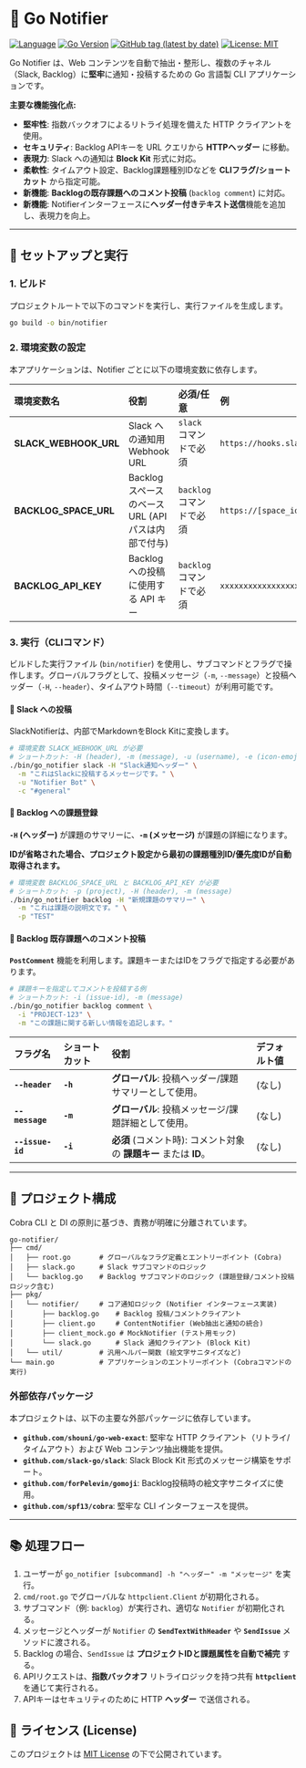 # 🔔 Go Notifier

[![Language](https://img.shields.io/badge/Language-Go-blue)](https://golang.org/)
[![Go Version](https://img.shields.io/github/go-mod/go-version/shouni/go-notifier)](https://golang.org/)
[![GitHub tag (latest by date)](https://img.shields.io/github/v/tag/shouni/go-notifier)](https://github.com/shouni/go-notifier/tags)
[![License: MIT](https://img.shields.io/badge/License-MIT-yellow.svg)](https://opensource.org/licenses/MIT)

Go Notifier は、Web コンテンツを自動で抽出・整形し、複数のチャネル（Slack, Backlog）に**堅牢**に通知・投稿するための Go 言語製 CLI アプリケーションです。

**主要な機能強化点:**

  * **堅牢性**: 指数バックオフによるリトライ処理を備えた HTTP クライアントを使用。
  * **セキュリティ**: Backlog APIキーを URL クエリから **HTTPヘッダー** に移動。
  * **表現力**: Slack への通知は **Block Kit** 形式に対応。
  * **柔軟性**: タイムアウト設定、Backlog課題種別IDなどを **CLIフラグ/ショートカット** から指定可能。
  * **新機能**: **Backlogの既存課題へのコメント投稿** (`backlog comment`) に対応。
  * **新機能**: Notifierインターフェースに**ヘッダー付きテキスト送信**機能を追加し、表現力を向上。

-----

## 🚀 セットアップと実行

### 1\. ビルド

プロジェクトルートで以下のコマンドを実行し、実行ファイルを生成します。

```bash
go build -o bin/notifier
```

### 2\. 環境変数の設定

本アプリケーションは、Notifier ごとに以下の環境変数に依存します。

| 環境変数名 | 役割 | 必須/任意 | 例 |
| :--- | :--- | :--- | :--- |
| **SLACK\_WEBHOOK\_URL** | Slack への通知用 Webhook URL | `slack` コマンドで必須 | `https://hooks.slack.com/services/TXXXX/...` |
| **BACKLOG\_SPACE\_URL** | Backlog スペースのベース URL (APIパスは内部で付与) | `backlog` コマンドで必須 | `https://[space_id].backlog.jp` |
| **BACKLOG\_API\_KEY** | Backlog への投稿に使用する API キー | `backlog` コマンドで必須 | `xxxxxxxxxxxxxxxxxxxxxxxx` |

### 3\. 実行（CLIコマンド）

ビルドした実行ファイル (`bin/notifier`) を使用し、サブコマンドとフラグで操作します。グローバルフラグとして、投稿メッセージ（`-m`, `--message`）と投稿ヘッダー（`-H`, `--header`）、タイムアウト時間（`--timeout`）が利用可能です。

#### 🔹 Slack への投稿

SlackNotifierは、内部でMarkdownをBlock Kitに変換します。

```bash
# 環境変数 SLACK_WEBHOOK_URL が必要
# ショートカット: -H (header), -m (message), -u (username), -e (icon-emoji), -c (channel)
./bin/go_notifier slack -H "Slack通知ヘッダー" \
  -m "これはSlackに投稿するメッセージです。" \
  -u "Notifier Bot" \
  -c "#general"
```

#### 🔹 Backlog への課題登録

**`-H` (ヘッダー)** が課題のサマリーに、**`-m` (メッセージ)** が課題の詳細になります。

**IDが省略された場合、プロジェクト設定から最初の課題種別ID/優先度IDが自動取得されます。**

```bash
# 環境変数 BACKLOG_SPACE_URL と BACKLOG_API_KEY が必要
# ショートカット: -p (project), -H (header), -m (message)
./bin/go_notifier backlog -H "新規課題のサマリー" \
  -m "これは課題の説明文です。" \
  -p "TEST"
```

#### 🔹 Backlog 既存課題へのコメント投稿

**`PostComment`** 機能を利用します。課題キーまたはIDをフラグで指定する必要があります。

```bash
# 課題キーを指定してコメントを投稿する例
# ショートカット: -i (issue-id), -m (message)
./bin/go_notifier backlog comment \
  -i "PROJECT-123" \
  -m "この課題に関する新しい情報を追記します。"
```

| フラグ名 | ショートカット | 役割 | デフォルト値 |
| :--- | :--- | :--- | :--- |
| **`--header`** | **`-h`** | **グローバル**: 投稿ヘッダー/課題サマリーとして使用。 | (なし) |
| **`--message`** | **`-m`** | **グローバル**: 投稿メッセージ/課題詳細として使用。 | (なし) |
| **`--issue-id`** | **`-i`** | **必須** (コメント時): コメント対象の **課題キー** または **ID**。 | (なし) |

-----

## 📐 プロジェクト構成

Cobra CLI と DI の原則に基づき、責務が明確に分離されています。

```
go-notifier/
├── cmd/
│   ├── root.go       # グローバルなフラグ定義とエントリーポイント (Cobra)
│   ├── slack.go      # Slack サブコマンドのロジック
│   └── backlog.go    # Backlog サブコマンドのロジック (課題登録/コメント投稿ロジック含む)
├── pkg/
│   └── notifier/     # コア通知ロジック (Notifier インターフェース実装)
│       ├── backlog.go    # Backlog 投稿/コメントクライアント
│       ├── client.go     # ContentNotifier (Web抽出と通知の統合)
│       ├── client_mock.go # MockNotifier (テスト用モック)
│       └── slack.go      # Slack 通知クライアント (Block Kit)
│   └── util/         # 汎用ヘルパー関数 (絵文字サニタイズなど)
└── main.go           # アプリケーションのエントリーポイント (Cobraコマンドの実行)
```

### 外部依存パッケージ

本プロジェクトは、以下の主要な外部パッケージに依存しています。

  * **`github.com/shouni/go-web-exact`**: 堅牢な HTTP クライアント（リトライ/タイムアウト）および Web コンテンツ抽出機能を提供。
  * **`github.com/slack-go/slack`**: Slack Block Kit 形式のメッセージ構築をサポート。
  * **`github.com/forPelevin/gomoji`**: Backlog投稿時の絵文字サニタイズに使用。
  * **`github.com/spf13/cobra`**: 堅牢な CLI インターフェースを提供。

-----

## 📚 処理フロー

1.  ユーザーが `go_notifier [subcommand] -h "ヘッダー" -m "メッセージ"` を実行。
2.  `cmd/root.go` でグローバルな `httpclient.Client` が初期化される。
3.  サブコマンド（例: `backlog`）が実行され、適切な `Notifier` が初期化される。
4.  メッセージとヘッダーが `Notifier` の **`SendTextWithHeader`** や **`SendIssue`** メソッドに渡される。
5.  Backlog の場合、`SendIssue` は **プロジェクトIDと課題属性を自動で補完** する。
6.  APIリクエストは、**指数バックオフ** リトライロジックを持つ共有 **`httpclient`** を通じて実行される。
7.  APIキーはセキュリティのために HTTP **ヘッダー** で送信される。

## 📜 ライセンス (License)

このプロジェクトは [MIT License](https://opensource.org/licenses/MIT) の下で公開されています。
